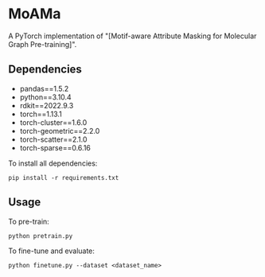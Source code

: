 # MoAMa

A PyTorch implementation of "[Motif-aware Attribute Masking for Molecular Graph Pre-training]".

## Dependencies
+ pandas==1.5.2
+ python==3.10.4
+ rdkit==2022.9.3
+ torch==1.13.1
+ torch-cluster==1.6.0
+ torch-geometric==2.2.0
+ torch-scatter==2.1.0
+ torch-sparse==0.6.16

To install all dependencies:
```
pip install -r requirements.txt
```

## Usage
To pre-train:
```
python pretrain.py
```

To fine-tune and evaluate:
```
python finetune.py --dataset <dataset_name>
```
